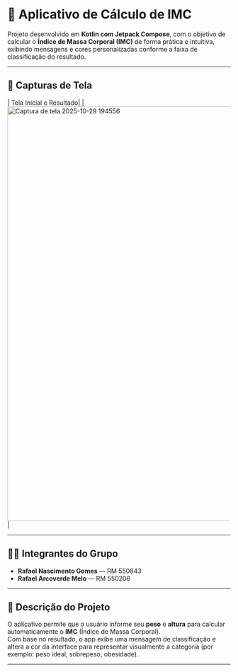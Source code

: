 
# 🧮 Aplicativo de Cálculo de IMC

Projeto desenvolvido em **Kotlin com Jetpack Compose**, com o objetivo de calcular o **Índice de Massa Corporal (IMC)** de forma prática e intuitiva, exibindo mensagens e cores personalizadas conforme a faixa de classificação do resultado.

---

## 📱 Capturas de Tela

| Tela Inicial e Resultado|
| <img width="620" height="937" alt="Captura de tela 2025-10-29 194556" src="https://github.com/user-attachments/assets/39e78f8b-1460-42c3-9cde-07fe06068a7a" /> |

---

## 👨‍💻 Integrantes do Grupo

- **Rafael Nascimento Gomes** — RM 550843
- **Rafael Arcoverde Melo** — RM 550206

---

## 🎯 Descrição do Projeto

O aplicativo permite que o usuário informe seu **peso** e **altura** para calcular automaticamente o **IMC** (Índice de Massa Corporal).  
Com base no resultado, o app exibe uma mensagem de classificação e altera a cor da interface para representar visualmente a categoria (por exemplo: peso ideal, sobrepeso, obesidade).

---


